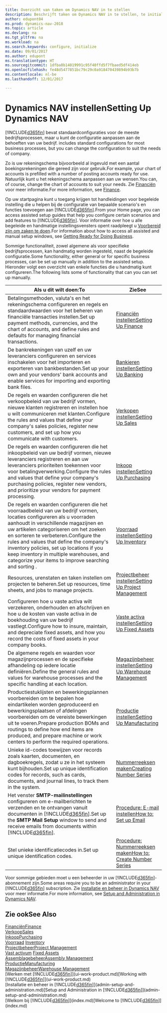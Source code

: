 ```yaml
---
title: Overzicht van taken om Dynamics NAV in te stellen
description: Beschrijft taken om Dynamics NAV in te stellen, te initialiseren en te configureren naar uw behoeften.
author: edupont04
ms.prod: dynamics-nav-2018
ms.topic: article
ms.devlang: na
ms.tgt_pltfrm: na
ms.workload: na
ms.search.keywords: configure, initialize
ms.date: 09/01/2017
ms.author: edupont
ms.translationtype: HT
ms.sourcegitcommit: 1dfba8b14019991c95f40ffd5f7fbaed5df414eb
ms.openlocfilehash: fe48d5477851bc79c29c0a918470439894b93b7b
ms.contentlocale: nl-be
ms.lasthandoff: 12/01/2017

---
```

# <a name="setting-up-dynamics-nav"></a><span data-ttu-id="862b5-103">Dynamics NAV instellen</span><span class="sxs-lookup"><span data-stu-id="862b5-103">Setting Up Dynamics NAV</span></span>
[!INCLUDE[d365fin](includes/d365fin_md.md)]<span data-ttu-id="862b5-104"> bevat standaardconfiguraties voor de meeste bedrijfsprocessen, maar u kunt de configuratie aanpassen aan de behoeften van uw bedrijf.</span><span class="sxs-lookup"><span data-stu-id="862b5-104"> includes standard configurations for most business processes, but you can change the configuration to suit the needs of company.</span></span>

<span data-ttu-id="862b5-105">Zo is uw rekeningschema bijvoorbeeld al ingevuld met een aantal boekingsrekeningen die gereed zijn voor gebruik.</span><span class="sxs-lookup"><span data-stu-id="862b5-105">For example, your chart of accounts is prefilled with a number of posting accounts ready for use.</span></span> <span data-ttu-id="862b5-106">Natuurlijk kunt u het rekeningschema aanpassen aan uw wensen.</span><span class="sxs-lookup"><span data-stu-id="862b5-106">You can, of course, change the chart of accounts to suit your needs.</span></span> <span data-ttu-id="862b5-107">Zie [Financiën](finance.md) voor meer informatie.</span><span class="sxs-lookup"><span data-stu-id="862b5-107">For more information, see [Finance](finance.md).</span></span>

<span data-ttu-id="862b5-108">Op uw startpagina kunt u toegang krijgen tot handleidingen voor begeleide instelling die u helpen bij de configuratie van bepaalde scenario's en functies toevoegen aan [!INCLUDE[d365fin](includes/d365fin_md.md)].</span><span class="sxs-lookup"><span data-stu-id="862b5-108">From your Home page, you can access assisted setup guides that help you configure certain scenarios and add features to [!INCLUDE[d365fin](includes/d365fin_md.md)].</span></span> <span data-ttu-id="862b5-109">Voor informatie over hoe u alle begeleide en handmatige instellingsvensters opent raadpleegt u [Voorbereid zijn om zaken te doen](ui-get-ready-business.md).</span><span class="sxs-lookup"><span data-stu-id="862b5-109">For information about how to access all assisted and manual setup windows, see [Getting Ready for Doing Business](ui-get-ready-business.md).</span></span>

<span data-ttu-id="862b5-110">Sommige functionaliteit, zowel algemene als voor specifieke bedrijfsprocessen, kan handmatig worden ingesteld, naast de begeleide configuratie.</span><span class="sxs-lookup"><span data-stu-id="862b5-110">Some functionality, either general or for specific business processes, can be set up manually in addition to the assisted setup.</span></span> <span data-ttu-id="862b5-111">Hieronder volgt een overzicht van enkele functies die u handmatig kunt configureren.</span><span class="sxs-lookup"><span data-stu-id="862b5-111">The following lists some of functionality that can you can set up manually.</span></span>

| <span data-ttu-id="862b5-112">Als u dit wilt doen:</span><span class="sxs-lookup"><span data-stu-id="862b5-112">To</span></span> | <span data-ttu-id="862b5-113">Zie</span><span class="sxs-lookup"><span data-stu-id="862b5-113">See</span></span> |
| --- | --- |
| <span data-ttu-id="862b5-114">Betalingsmethoden, valuta's en het rekeningschema configureren en regels en standaardwaarden voor het beheren van financiële transacties instellen.</span><span class="sxs-lookup"><span data-stu-id="862b5-114">Set up payment methods, currencies, and the chart of accounts, and define rules and defaults for managing financial transactions.</span></span> |[<span data-ttu-id="862b5-115">Financiën instellen</span><span class="sxs-lookup"><span data-stu-id="862b5-115">Setting Up Finance</span></span>](finance-setup-finance.md) |
| <span data-ttu-id="862b5-116">De bankrekeningen van uzelf en uw leveranciers configureren en services inschakelen voor het importeren en exporteren van bankbestanden.</span><span class="sxs-lookup"><span data-stu-id="862b5-116">Set up your own and your vendors' bank accounts and enable services for importing and exporting bank files.</span></span> |[<span data-ttu-id="862b5-117">Bankieren instellen</span><span class="sxs-lookup"><span data-stu-id="862b5-117">Setting Up Banking</span></span>](bank-setup-banking.md) |
| <span data-ttu-id="862b5-118">De regels en waarden configureren die het verkoopbeleid van uw bedrijf vormen, nieuwe klanten registreren en instellen hoe u wilt communiceren met klanten.</span><span class="sxs-lookup"><span data-stu-id="862b5-118">Configure the rules and values that define your company's sales policies, register new customers, and set up how you communicate with customers.</span></span> |[<span data-ttu-id="862b5-119">Verkopen instellen</span><span class="sxs-lookup"><span data-stu-id="862b5-119">Setting Up Sales</span></span>](sales-setup-sales.md) |
| <span data-ttu-id="862b5-120">De regels en waarden configureren die het inkoopbeleid van uw bedrijf vormen, nieuwe leveranciers registreren en aan uw leveranciers prioriteiten toekennen voor voor betalingverwerking.</span><span class="sxs-lookup"><span data-stu-id="862b5-120">Configure the rules and values that define your company's purchasing policies, register new vendors, and prioritize your vendors for payment processing.</span></span> |[<span data-ttu-id="862b5-121">Inkoop instellen</span><span class="sxs-lookup"><span data-stu-id="862b5-121">Setting Up Purchasing</span></span>](purchasing-setup-purchasing.md) |
| <span data-ttu-id="862b5-122">De regels en waarden configureren die het voorraadbeleid van uw bedrijf vormen, locaties configureren als u voorraden aanhoudt in verschillende magazijnen en uw artikelen categoriseren om het zoeken en sorteren te verbeteren.</span><span class="sxs-lookup"><span data-stu-id="862b5-122">Configure the rules and values that define the company's inventory policies, set up locations if you keep inventory in multiple warehouses, and categorize your items to improve searching and sorting .</span></span> |[<span data-ttu-id="862b5-123">Voorraad instellen</span><span class="sxs-lookup"><span data-stu-id="862b5-123">Setting Up Inventory</span></span>](inventory-setup-inventory.md) |
| <span data-ttu-id="862b5-124">Resources, urenstaten en taken instellen om projecten te beheren.</span><span class="sxs-lookup"><span data-stu-id="862b5-124">Set up resources, time sheets, and jobs to manage projects.</span></span> |[<span data-ttu-id="862b5-125">Projectbeheer instellen</span><span class="sxs-lookup"><span data-stu-id="862b5-125">Setting Up Project Management</span></span>](projects-setup-projects.md) |
| <span data-ttu-id="862b5-126">Configureren hoe u vaste activa wilt verzekeren, onderhouden en afschrijven en hoe u de kosten van vaste activa in de boekhouding van uw bedrijf vastlegt.</span><span class="sxs-lookup"><span data-stu-id="862b5-126">Configure how to insure, maintain, and depreciate fixed assets, and how you record the costs of fixed assets in your company books.</span></span> |[<span data-ttu-id="862b5-127">Vaste activa instellen</span><span class="sxs-lookup"><span data-stu-id="862b5-127">Setting Up Fixed Assets</span></span>](fa-setup.md) |
|<span data-ttu-id="862b5-128">De algemene regels en waarden voor magazijnprocessen en de specifieke afhandeling op iedere locatie definiëren.</span><span class="sxs-lookup"><span data-stu-id="862b5-128">Define the general rules and values for warehouse processes and the specific handling at each location.</span></span>|[<span data-ttu-id="862b5-129">Magazijnbeheer instellen</span><span class="sxs-lookup"><span data-stu-id="862b5-129">Setting Up Warehouse Management</span></span>](warehouse-setup-warehouse.md)|
|<span data-ttu-id="862b5-130">Productiestuklijsten en bewerkingsplannen voorbereiden om te bepalen hoe eindartikelen worden geproduceerd en bewerkingsplaatsen of afdelingen voorbereiden om de vereiste bewerkingen uit te voeren.</span><span class="sxs-lookup"><span data-stu-id="862b5-130">Prepare production BOMs and routings to define how end items are produced, and prepare machine or work centers to perform the required operations.</span></span>|[<span data-ttu-id="862b5-131">Productie instellen</span><span class="sxs-lookup"><span data-stu-id="862b5-131">Setting Up Manufacturing</span></span>](production-configure-production-processes.md)|
| <span data-ttu-id="862b5-132">Unieke id-codes toewijzen voor records zoals kaarten, documenten, en dagboekregels, zodat u ze in het systeem kunt bijhouden.</span><span class="sxs-lookup"><span data-stu-id="862b5-132">Set up unique identification codes for records, such as cards, documents, and journal lines, to track them in the system.</span></span> |[<span data-ttu-id="862b5-133">Nummerreeksen maken</span><span class="sxs-lookup"><span data-stu-id="862b5-133">Creating Number Series</span></span>](ui-create-number-series.md) |
| <span data-ttu-id="862b5-134">Het venster **SMTP-mailinstellingen** configureren om e-mailberichten te verzenden en te ontvangen vanuit documenten in [!INCLUDE[d365fin](includes/d365fin_md.md)].</span><span class="sxs-lookup"><span data-stu-id="862b5-134">Set up the **SMTP Mail Setup** window to send and receive emails from documents within [!INCLUDE[d365fin](includes/d365fin_md.md)].</span></span> |[<span data-ttu-id="862b5-135">Procedure: E-mail instellen</span><span class="sxs-lookup"><span data-stu-id="862b5-135">How to: Set up Email</span></span>](madeira-how-setup-email.md) |
| <span data-ttu-id="862b5-136">Stel unieke identificatiecodes in.</span><span class="sxs-lookup"><span data-stu-id="862b5-136">Set up unique identification codes.</span></span> |[<span data-ttu-id="862b5-137">Procedure: Nummerreeksen maken</span><span class="sxs-lookup"><span data-stu-id="862b5-137">How to: Create Number Series</span></span>](ui-create-number-series.md) |

<span data-ttu-id="862b5-138">Voor sommige gebieden moet u een beheerder in uw [!INCLUDE[d365fin](includes/d365fin_md.md)]-abonnement zijn.</span><span class="sxs-lookup"><span data-stu-id="862b5-138">Some areas require you to be an administrator in your [!INCLUDE[d365fin](includes/d365fin_md.md)] subscription.</span></span> <span data-ttu-id="862b5-139">Zie [Installatie en beheer in Dynamics NAV](admin-setup-and-administration.md) voor meer informatie.</span><span class="sxs-lookup"><span data-stu-id="862b5-139">For more information, see [Setup and Administration in Dynamics NAV](admin-setup-and-administration.md).</span></span>  

## <a name="see-also"></a><span data-ttu-id="862b5-140">Zie ook</span><span class="sxs-lookup"><span data-stu-id="862b5-140">See Also</span></span>
[<span data-ttu-id="862b5-141">Financiën</span><span class="sxs-lookup"><span data-stu-id="862b5-141">Finance</span></span>](finance.md)  
[<span data-ttu-id="862b5-142">Verkoop</span><span class="sxs-lookup"><span data-stu-id="862b5-142">Sales</span></span>](sales-manage-sales.md)  
[<span data-ttu-id="862b5-143">Inkoop</span><span class="sxs-lookup"><span data-stu-id="862b5-143">Purchasing</span></span>](purchasing-manage-purchasing.md)  
<span data-ttu-id="862b5-144">[Voorraad](inventory-manage-inventory.md)  </span><span class="sxs-lookup"><span data-stu-id="862b5-144">[Inventory](inventory-manage-inventory.md)  </span></span>  
[<span data-ttu-id="862b5-145">Projectbeheer</span><span class="sxs-lookup"><span data-stu-id="862b5-145">Project Management</span></span>](projects-manage-projects.md)  
<span data-ttu-id="862b5-146">[Vast activum](fa-manage.md)  </span><span class="sxs-lookup"><span data-stu-id="862b5-146">[Fixed Assets](fa-manage.md)  </span></span>  
[<span data-ttu-id="862b5-147">Assemblagebeheer</span><span class="sxs-lookup"><span data-stu-id="862b5-147">Assembly Management</span></span>](assembly-assemble-items.md)  
[<span data-ttu-id="862b5-148">Productie</span><span class="sxs-lookup"><span data-stu-id="862b5-148">Manufacturing</span></span>](production-manage-manufacturing.md)  
[<span data-ttu-id="862b5-149">Magazijnbeheer</span><span class="sxs-lookup"><span data-stu-id="862b5-149">Warehouse Management</span></span>](warehouse-manage-warehouse.md)  
<span data-ttu-id="862b5-150">[Werken met [!INCLUDE[d365fin](includes/d365fin_md.md)]](ui-work-product.md)</span><span class="sxs-lookup"><span data-stu-id="862b5-150">[Working with [!INCLUDE[d365fin](includes/d365fin_md.md)]](ui-work-product.md)</span></span>  
<span data-ttu-id="862b5-151">[Installatie en beheer in [!INCLUDE[d365fin](includes/d365fin_md.md)]](admin-setup-and-administration.md)</span><span class="sxs-lookup"><span data-stu-id="862b5-151">[Setup and Administration in [!INCLUDE[d365fin](includes/d365fin_md.md)]](admin-setup-and-administration.md)</span></span>  
<span data-ttu-id="862b5-152">[Welkom bij [!INCLUDE[d365fin](includes/d365fin_md.md)]](index.md)</span><span class="sxs-lookup"><span data-stu-id="862b5-152">[Welcome to [!INCLUDE[d365fin](includes/d365fin_md.md)]](index.md)</span></span>  

